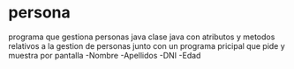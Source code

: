 # persona
programa que gestiona personas java
clase java con atributos y metodos relativos a la gestion de personas junto con un programa pricipal que pide y muestra por pantalla
-Nombre
-Apellidos
-DNI
-Edad
